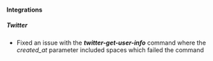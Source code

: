 #### Integrations
##### Twitter
- Fixed an issue with the ***twitter-get-user-info*** command where the *created_at* parameter included spaces which failed the command